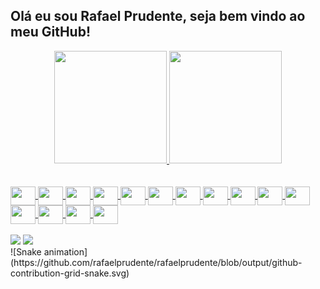 ## Olá eu sou Rafael Prudente, seja bem vindo ao meu GitHub!
<div align="center">
  <a href="https://github.com/rafaelprudente">
  <img height="180em" src="https://github-readme-stats.vercel.app/api?username=rafaelprudente&show_icons=true&theme=dracula&include_all_commits=true&count_private=true"/>
  <img height="180em" src="https://github-readme-stats.vercel.app/api/top-langs/?username=rafaelprudente&layout=compact&langs_count=7&theme=dracula"/>
</div>
  <br />
<div style="display: inline_block"><br>
            <img align="center" height="30" width="40" src="https://cdn.jsdelivr.net/gh/devicons/devicon/icons/android/android-original.svg" />
            <img align="center" height="30" width="40" src="https://cdn.jsdelivr.net/gh/devicons/devicon/icons/androidstudio/androidstudio-original.svg" />          
            <img align="center" height="30" width="40" src="https://cdn.jsdelivr.net/gh/devicons/devicon/icons/apache/apache-original-wordmark.svg" />          
            <img align="center" height="30" width="40" src="https://cdn.jsdelivr.net/gh/devicons/devicon/icons/apple/apple-original.svg" />          
            <img align="center" height="30" width="40" src="https://cdn.jsdelivr.net/gh/devicons/devicon/icons/bash/bash-original.svg" />          
            <img align="center" height="30" width="40" src="https://cdn.jsdelivr.net/gh/devicons/devicon/icons/bitbucket/bitbucket-original.svg" />          
            <img align="center" height="30" width="40" src="https://cdn.jsdelivr.net/gh/devicons/devicon/icons/confluence/confluence-original-wordmark.svg" />          
            <img align="center" height="30" width="40" src="https://cdn.jsdelivr.net/gh/devicons/devicon/icons/csharp/csharp-original.svg" />          
            <img align="center" height="30" width="40" src="https://cdn.jsdelivr.net/gh/devicons/devicon/icons/dart/dart-original-wordmark.svg" />         
            <img align="center" height="30" width="40" src="https://cdn.jsdelivr.net/gh/devicons/devicon/icons/java/java-original-wordmark.svg" />          
            <img align="center" height="30" width="40" src="https://cdn.jsdelivr.net/gh/devicons/devicon/icons/jenkins/jenkins-original.svg" />        
            <img align="center" height="30" width="40" src="https://cdn.jsdelivr.net/gh/devicons/devicon/icons/jira/jira-original.svg" />       
            <img align="center" height="30" width="40" src="https://cdn.jsdelivr.net/gh/devicons/devicon/icons/oracle/oracle-original.svg" />      
            <img align="center" height="30" width="40" src="https://cdn.jsdelivr.net/gh/devicons/devicon/icons/raspberrypi/raspberrypi-original.svg" />   
            <img align="center" height="30" width="40" src="https://cdn.jsdelivr.net/gh/devicons/devicon/icons/spring/spring-original-wordmark.svg" />
          </div>
<div>  
  <br />
  <a href = "mailto:rafael.prudente.santos@gmail.com"><img src="https://img.shields.io/badge/-Gmail-%23333?style=for-the-badge&logo=gmail&logoColor=white" target="_blank"></a>
  <a href="[https://www.linkedin.com/in/rafaella-ballerini-45875016a](https://www.linkedin.com/in/rafaelprudente/?locale=en_US)" target="_blank"><img src="https://img.shields.io/badge/-LinkedIn-%230077B5?style=for-the-badge&logo=linkedin&logoColor=white" target="_blank"></a> 
  <br />  
  ![Snake animation](https://github.com/rafaelprudente/rafaelprudente/blob/output/github-contribution-grid-snake.svg)
</div>
